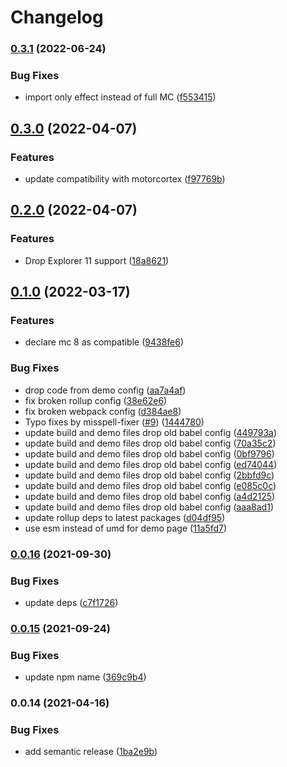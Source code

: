 # Changelog

### [0.3.1](https://github.com/donkeyclip/motorcortex-2dcam/compare/v0.3.0...v0.3.1) (2022-06-24)


### Bug Fixes

* import only effect instead of full MC ([f553415](https://github.com/donkeyclip/motorcortex-2dcam/commit/f5534153955eef5bee358c8f56fc05bbf5f654f5))

## [0.3.0](https://github.com/donkeyclip/motorcortex-2dcam/compare/v0.2.0...v0.3.0) (2022-04-07)


### Features

* update compatibility with motorcortex ([f97769b](https://github.com/donkeyclip/motorcortex-2dcam/commit/f97769bac17d9783da48c40c1dc4666aa9dc8244))

## [0.2.0](https://github.com/donkeyclip/motorcortex-2dcam/compare/v0.1.0...v0.2.0) (2022-04-07)


### Features

* Drop Explorer 11 support ([18a8621](https://github.com/donkeyclip/motorcortex-2dcam/commit/18a862163b1ff122aee9687f9330a370ec0c944b))

## [0.1.0](https://www.github.com/donkeyclip/motorcortex-2dcam/compare/v0.0.16...v0.1.0) (2022-03-17)


### Features

* declare mc 8 as compatible ([9438fe6](https://www.github.com/donkeyclip/motorcortex-2dcam/commit/9438fe6f7f340c4d6f3e0960e6fe5f92090b38b2))


### Bug Fixes

* drop code from demo config ([aa7a4af](https://www.github.com/donkeyclip/motorcortex-2dcam/commit/aa7a4af79b82d5af10686d00d4f22fc2e7c3310d))
* fix broken rollup config ([38e62e6](https://www.github.com/donkeyclip/motorcortex-2dcam/commit/38e62e65ab0504e7bedee26e9e9b9f7b2094141c))
* fix broken webpack config ([d384ae8](https://www.github.com/donkeyclip/motorcortex-2dcam/commit/d384ae8cbb4353481a1c84397a1af78de356b5ea))
* Typo fixes by misspell-fixer ([#9](https://www.github.com/donkeyclip/motorcortex-2dcam/issues/9)) ([1444780](https://www.github.com/donkeyclip/motorcortex-2dcam/commit/144478048ab2cea39629124a4e6166e2492839aa))
* update build and demo files drop old babel config ([449793a](https://www.github.com/donkeyclip/motorcortex-2dcam/commit/449793aa30e584c8d4b90185d2e2a018110b3392))
* update build and demo files drop old babel config ([70a35c2](https://www.github.com/donkeyclip/motorcortex-2dcam/commit/70a35c2377c19364cb5ac80aba76e59e395aa897))
* update build and demo files drop old babel config ([0bf9796](https://www.github.com/donkeyclip/motorcortex-2dcam/commit/0bf979620e4970c4f840ed6250a096328c1d2180))
* update build and demo files drop old babel config ([ed74044](https://www.github.com/donkeyclip/motorcortex-2dcam/commit/ed740445217481a39e827b38584797e22dda994e))
* update build and demo files drop old babel config ([2bbfd9c](https://www.github.com/donkeyclip/motorcortex-2dcam/commit/2bbfd9c4458aa8d823ac5cc804cf8d02de82370e))
* update build and demo files drop old babel config ([e085c0c](https://www.github.com/donkeyclip/motorcortex-2dcam/commit/e085c0ce029c9d478d88ef11e4566c962d2cc750))
* update build and demo files drop old babel config ([a4d2125](https://www.github.com/donkeyclip/motorcortex-2dcam/commit/a4d212584e1ae2ad47426110281cc357a02efb95))
* update build and demo files drop old babel config ([aaa8ad1](https://www.github.com/donkeyclip/motorcortex-2dcam/commit/aaa8ad111fdef140b066d3698d446c096f9d63f3))
* update rollup deps to latest packages ([d04df95](https://www.github.com/donkeyclip/motorcortex-2dcam/commit/d04df9502926a1a60c15c0503c48a716deec41ea))
* use esm instead of umd for demo page ([11a5fd7](https://www.github.com/donkeyclip/motorcortex-2dcam/commit/11a5fd7390ea6b4f237b329ee4eb9cdcb29a744c))

### [0.0.16](https://www.github.com/donkeyclip/motorcortex-2dcam/compare/v0.0.15...v0.0.16) (2021-09-30)


### Bug Fixes

* update deps ([c7f1726](https://www.github.com/donkeyclip/motorcortex-2dcam/commit/c7f17261f56ee2877cd452ebfb692c4ccac8906a))

### [0.0.15](https://www.github.com/donkeyclip/motorcortex-2dcam/compare/v0.0.14...v0.0.15) (2021-09-24)


### Bug Fixes

* update npm name ([369c9b4](https://www.github.com/donkeyclip/motorcortex-2dcam/commit/369c9b48a8c2b2fdcc85d1198225954064557825))

### 0.0.14 (2021-04-16)


### Bug Fixes

* add semantic release ([1ba2e9b](https://www.github.com/kissmybutton/motorcortex-2dcam/commit/1ba2e9bd512422622fecf2a79cdf50d8a66c6c1e))
